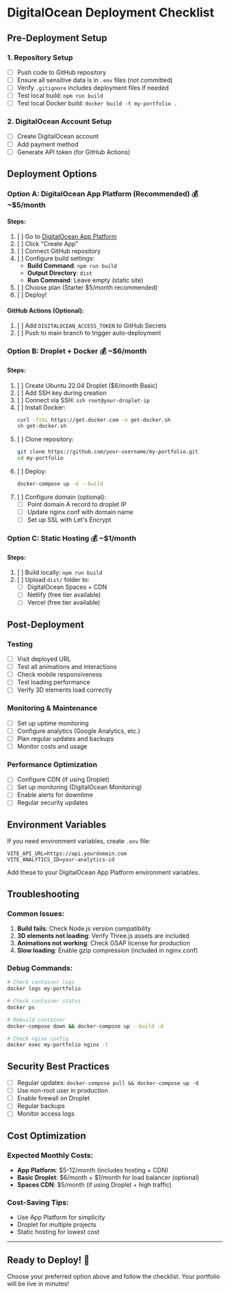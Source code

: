 # DigitalOcean Deployment Checklist

## Pre-Deployment Setup

### 1. Repository Setup
- [ ] Push code to GitHub repository
- [ ] Ensure all sensitive data is in `.env` files (not committed)
- [ ] Verify `.gitignore` includes deployment files if needed
- [ ] Test local build: `npm run build`
- [ ] Test local Docker build: `docker build -t my-portfolio .`

### 2. DigitalOcean Account Setup
- [ ] Create DigitalOcean account
- [ ] Add payment method
- [ ] Generate API token (for GitHub Actions)

## Deployment Options

### Option A: DigitalOcean App Platform (Recommended) 💰 ~$5/month

#### Steps:
1. [ ] Go to [DigitalOcean App Platform](https://cloud.digitalocean.com/apps)
2. [ ] Click "Create App"
3. [ ] Connect GitHub repository
4. [ ] Configure build settings:
   - **Build Command**: `npm run build`
   - **Output Directory**: `dist`
   - **Run Command**: Leave empty (static site)
5. [ ] Choose plan (Starter $5/month recommended)
6. [ ] Deploy!

#### GitHub Actions (Optional):
1. [ ] Add `DIGITALOCEAN_ACCESS_TOKEN` to GitHub Secrets
2. [ ] Push to main branch to trigger auto-deployment

### Option B: Droplet + Docker 💰 ~$6/month

#### Steps:
1. [ ] Create Ubuntu 22.04 Droplet ($6/month Basic)
2. [ ] Add SSH key during creation
3. [ ] Connect via SSH: `ssh root@your-droplet-ip`
4. [ ] Install Docker:
   ```bash
   curl -fsSL https://get.docker.com -o get-docker.sh
   sh get-docker.sh
   ```
5. [ ] Clone repository:
   ```bash
   git clone https://github.com/your-username/my-portfolio.git
   cd my-portfolio
   ```
6. [ ] Deploy:
   ```bash
   docker-compose up -d --build
   ```
7. [ ] Configure domain (optional):
   - [ ] Point domain A record to droplet IP
   - [ ] Update nginx.conf with domain name
   - [ ] Set up SSL with Let's Encrypt

### Option C: Static Hosting 💰 ~$1/month

#### Steps:
1. [ ] Build locally: `npm run build`
2. [ ] Upload `dist/` folder to:
   - [ ] DigitalOcean Spaces + CDN
   - [ ] Netlify (free tier available)
   - [ ] Vercel (free tier available)

## Post-Deployment

### Testing
- [ ] Visit deployed URL
- [ ] Test all animations and interactions
- [ ] Check mobile responsiveness
- [ ] Test loading performance
- [ ] Verify 3D elements load correctly

### Monitoring & Maintenance
- [ ] Set up uptime monitoring
- [ ] Configure analytics (Google Analytics, etc.)
- [ ] Plan regular updates and backups
- [ ] Monitor costs and usage

### Performance Optimization
- [ ] Configure CDN (if using Droplet)
- [ ] Set up monitoring (DigitalOcean Monitoring)
- [ ] Enable alerts for downtime
- [ ] Regular security updates

## Environment Variables

If you need environment variables, create `.env` file:
```env
VITE_API_URL=https://api.yourdomain.com
VITE_ANALYTICS_ID=your-analytics-id
```

Add these to your DigitalOcean App Platform environment variables.

## Troubleshooting

### Common Issues:
1. **Build fails**: Check Node.js version compatibility
2. **3D elements not loading**: Verify Three.js assets are included
3. **Animations not working**: Check GSAP license for production
4. **Slow loading**: Enable gzip compression (included in nginx.conf)

### Debug Commands:
```bash
# Check container logs
docker logs my-portfolio

# Check container status
docker ps

# Rebuild container
docker-compose down && docker-compose up --build -d

# Check nginx config
docker exec my-portfolio nginx -t
```

## Security Best Practices

- [ ] Regular updates: `docker-compose pull && docker-compose up -d`
- [ ] Use non-root user in production
- [ ] Enable firewall on Droplet
- [ ] Regular backups
- [ ] Monitor access logs

## Cost Optimization

### Expected Monthly Costs:
- **App Platform**: $5-12/month (includes hosting + CDN)
- **Basic Droplet**: $6/month + $1/month for load balancer (optional)
- **Spaces CDN**: $5/month (if using Droplet + high traffic)

### Cost-Saving Tips:
- Use App Platform for simplicity
- Droplet for multiple projects
- Static hosting for lowest cost

---

## Ready to Deploy! 🚀

Choose your preferred option above and follow the checklist. Your portfolio will be live in minutes!
